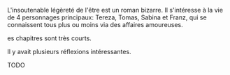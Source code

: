 L'insoutenable légèreté de l'être est un roman bizarre. Il s'intéresse à la vie de 4 personnages principaux: Tereza, Tomas, Sabina et Franz, qui se connaissent tous plus ou moins via des affaires amoureuses.

es chapitres sont très courts. 

Il y avait plusieurs réflexions intéressantes. 

TODO

